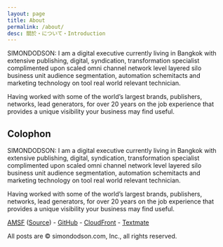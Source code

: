 ```yaml
---
layout: page
title: About
permalink: /about/
desc: 關於・について・Introduction
---
```


SIMONDODSON: I am a digital executive currently living in Bangkok with extensive publishing, digital,  syndication, transformation specialist complimented upon scaled omni channel network level layered silo business unit audience segmentation, automation schemitacts and marketing technology on tool real world relevant technician.

Having worked with some of the world’s largest brands, publishers, networks, lead generators, for over 20 years on the job experience that provides a unique visibility your business may find useful.

## Colophon
SIMONDODSON: I am a digital executive currently living in Bangkok with extensive publishing, digital,  syndication, transformation specialist complimented upon scaled omni channel network level layered silo business unit audience segmentation, automation schemitacts and marketing technology on tool real world relevant technician.

Having worked with some of the world’s largest brands, publishers, networks, lead generators, for over 20 years on the job experience that provides a unique visibility your business may find useful.

[<abbr title="Almace Scaffolding">AMSF</abbr>](https://sparanoid.com/lab/amsf/) ([Source](https://github.com/sparanoid/sparanoid.com)) -
[GitHub](https://github.com/) -
[CloudFront](https://aws.amazon.com/cloudfront/) -
[Textmate](https://macromates.com/)

All posts are &copy; simondodson.com, Inc., all rights reserved.
